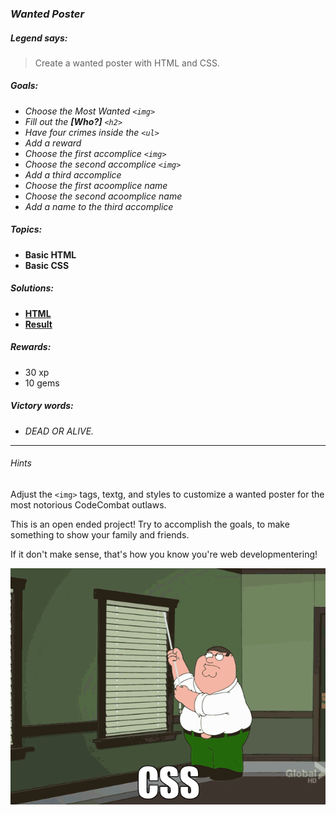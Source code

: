 ### _Wanted Poster_

##### _Legend says:_
> Create a wanted poster with HTML and CSS.

##### _Goals:_
+ _Choose the Most Wanted `<img>`_
+ _Fill out the **[Who?]** `<h2>`_
+ _Have four crimes inside the `<ul>`_
+ _Add a reward_
+ _Choose the first accomplice `<img>`_
+ _Choose the second accomplice `<img>`_
+ _Add a third accomplice_
+ _Choose the first acoomplice name_
+ _Choose the second acoomplice name_
+ _Add a name to the third accomplice_

##### _Topics:_
+ **Basic HTML**
+ **Basic CSS**

##### _Solutions:_
+ **[HTML](Wanted_Poster.html)**
+ **[Result](https://codecombat.com/play/web-dev-level/5d0e0bd574cd4f002947cbcd)**

##### _Rewards:_
+ 30  xp
+ 10 gems

##### _Victory words:_
+ _DEAD OR ALIVE._

___

###### _Hints_

Adjust the `<img>` tags, textg, and styles to customize a wanted poster for the most notorious CodeCombat outlaws.

This is an open ended project! Try to accomplish the goals, to make something to show your family and friends.

If it don't make sense, that's how you know you're web developmentering!

![](img/Q3cUg29.gif)
